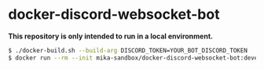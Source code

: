 # docker-discord-websocket-bot

**This repository is only intended to run in a local environment.**

```bash
$ ./docker-build.sh --build-arg DISCORD_TOKEN=YOUR_BOT_DISCORD_TOKEN
$ docker run --rm --init mika-sandbox/docker-discord-websocket-bot:develop
```

